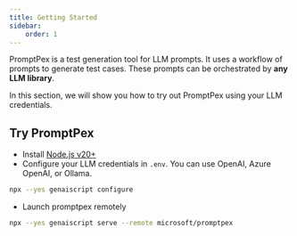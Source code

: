 ```yaml
---
title: Getting Started
sidebar:
    order: 1
---
```


PromptPex is a test generation tool for LLM prompts. It uses a workflow of prompts
to generate test cases. These prompts can be orchestrated by **any LLM library**.

In this section, we will show you how to try out PromptPex using your LLM credentials.

## Try PromptPex

- Install [Node.js v20+](https://nodejs.org/)
- Configure your LLM credentials in `.env`. You can use OpenAI, Azure OpenAI, or Ollama.

```sh
npx --yes genaiscript configure
```

- Launch promptpex remotely

```sh
npx --yes genaiscript serve --remote microsoft/promptpex
```
